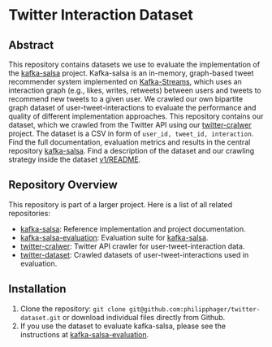 # Twitter Interaction Dataset
## Abstract
This repository contains datasets we use to evaluate the implementation of the [kafka-salsa](https://github.com/torbsto/kafka-salsa) project. Kafka-salsa is an in-memory, graph-based tweet recommender system implemented on [Kafka-Streams](https://kafka.apache.org/documentation/streams/), which uses an interaction graph (e.g., likes, writes, retweets) between users and tweets to recommend new tweets to a given user. We crawled our own bipartite graph dataset of user-tweet-interactions to evaluate the performance and quality of different implementation approaches. This repository contains our dataset, which we crawled from the Twitter API using our [twitter-cralwer](https://github.com/philipphager/twitter-crawler) project. The dataset is a CSV in form of `user_id, tweet_id, interaction`. Find the full documentation, evaluation metrics and results in the central repository [kafka-salsa](https://github.com/torbsto/kafka-salsa). Find a description of the dataset and our crawling strategy inside the dataset [v1/README](https://github.com/philipphager/twitter-dataset/blob/master/v1/README.md).

## Repository Overview
This repository is part of a larger project. Here is a list of all related repositories:
* [kafka-salsa](https://github.com/torbsto/kafka-salsa): Reference implementation and project documentation.
* [kafka-salsa-evaluation](https://github.com/philipphager/kafka-salsa-evaluation): Evaluation suite for [kafka-salsa](https://github.com/torbsto/kafka-salsa).
* [twitter-cralwer](https://github.com/philipphager/twitter-crawler): Twitter API crawler for user-tweet-interaction data.
* [twitter-dataset](https://github.com/philipphager/twitter-dataset): Crawled datasets of user-tweet-interactions used in evaluation.

## Installation
1. Clone the repository: `git clone git@github.com:philipphager/twitter-dataset.git` or download individual files directly from Github.
2. If you use the dataset to evaluate kafka-salsa, please see the instructions at [kafka-salsa-evaluation](https://github.com/philipphager/kafka-salsa-evaluation).
